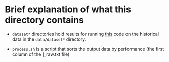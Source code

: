 # Brief explanation of what this directory contains
* `dataset*` directories hold results for running [this](../src/backtests/optimize_dynamic_ema.cpp) code on the historical data in the `data/dataset*` directory. 
    
* `process.sh` is a script that sorts the output data by performance (the first column of the <ticker>]\_raw.txt file)


